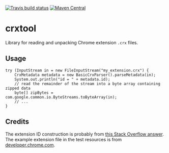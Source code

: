 [![Travis build status](https://img.shields.io/travis/mike10004/crxtool.svg)](https://travis-ci.org/mike10004/crxtool)
[![Maven Central](https://img.shields.io/maven-central/v/com.github.mike10004/crxtool.svg)](https://repo1.maven.org/maven2/com/github/mike10004/crxtool/)

# crxtool

Library for reading and unpacking Chrome extension `.crx` files.

## Usage

    try (InputStream in = new FileInputStream("my_extension.crx") {
        CrxMetadata metadata = new BasicCrxParser().parseMetadata(in);
        System.out.println("id = " + metadata.id);
        // read the remainder of the stream into a byte array containing zipped data
        byte[] zipBytes = com.google.common.io.ByteStreams.toByteArray(in);
        // ...
    }

## Credits

The extension ID construction is probably from [this Stack Overflow answer](https://stackoverflow.com/a/2050916/2657036). 
The example extension file in the test resources is from [developer.chrome.com](https://developer.chrome.com/extensions/samples).
